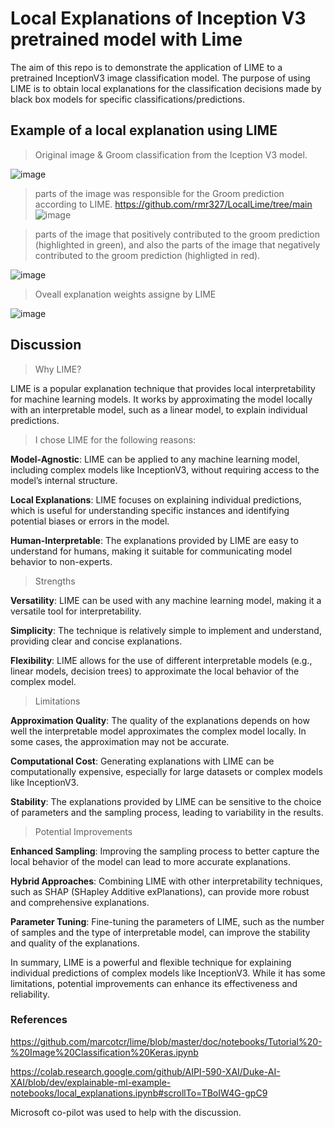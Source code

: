 # Local Explanations of Inception V3 pretrained model with Lime
The aim of this repo is to demonstrate the application of LIME to a pretrained InceptionV3 image classification model. The purpose of using LIME is to obtain local explanations for the classification decisions made by black box models for specific classifications/predictions.

## Example of a local explanation using LIME

> Original image & Groom classification from the Iception V3 model.

![image](https://github.com/user-attachments/assets/9c83ddc9-7fba-499c-a29f-69590db0c171)

> parts of the image was responsible for the Groom prediction according to LIME.
https://github.com/rmr327/LocalLime/tree/main
![image](https://github.com/user-attachments/assets/338e1d4e-c37a-4f92-8674-de2a9e486ce2)

> parts of the image that positively contributed to the groom prediction (highlighted in green), and also the parts of the image that negatively contributed to the groom prediction (highligted in red).

![image](https://github.com/user-attachments/assets/b925ed12-94ac-40d1-8730-976a91fefba5)

> Oveall explanation weights assigne by LIME

![image](https://github.com/user-attachments/assets/5e86927e-99c8-4bde-b4dc-ffe944954d3f)

## Discussion

> Why LIME?

LIME is a popular explanation technique that provides local interpretability for machine learning models. It works by approximating the model locally with an interpretable model, such as a linear model, to explain individual predictions. 

> I chose LIME for the following reasons:

**Model-Agnostic**: LIME can be applied to any machine learning model, including complex models like InceptionV3, without requiring access to the model’s internal structure.

**Local Explanations**: LIME focuses on explaining individual predictions, which is useful for understanding specific instances and identifying potential biases or errors in the model.

**Human-Interpretable**: The explanations provided by LIME are easy to understand for humans, making it suitable for communicating model behavior to non-experts.

>Strengths

**Versatility**: LIME can be used with any machine learning model, making it a versatile tool for interpretability.

**Simplicity**: The technique is relatively simple to implement and understand, providing clear and concise explanations.

**Flexibility**: LIME allows for the use of different interpretable models (e.g., linear models, decision trees) to approximate the local behavior of the complex model.

>Limitations

**Approximation Quality**: The quality of the explanations depends on how well the interpretable model approximates the complex model locally. In some cases, the approximation may not be accurate.

**Computational Cost**: Generating explanations with LIME can be computationally expensive, especially for large datasets or complex models like InceptionV3.

**Stability**: The explanations provided by LIME can be sensitive to the choice of parameters and the sampling process, leading to variability in the results.

> Potential Improvements

**Enhanced Sampling**: Improving the sampling process to better capture the local behavior of the model can lead to more accurate explanations.

**Hybrid Approaches**: Combining LIME with other interpretability techniques, such as SHAP (SHapley Additive exPlanations), can provide more robust and comprehensive explanations.

**Parameter Tuning**: Fine-tuning the parameters of LIME, such as the number of samples and the type of interpretable model, can improve the stability and quality of the explanations.

In summary, LIME is a powerful and flexible technique for explaining individual predictions of complex models like InceptionV3. While it has some limitations, potential improvements can enhance its effectiveness and reliability.

### References

https://github.com/marcotcr/lime/blob/master/doc/notebooks/Tutorial%20-%20Image%20Classification%20Keras.ipynb

https://colab.research.google.com/github/AIPI-590-XAI/Duke-AI-XAI/blob/dev/explainable-ml-example-notebooks/local_explanations.ipynb#scrollTo=TBoIW4G-gpC9

Microsoft co-pilot was used to help with the discussion.
